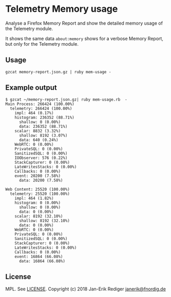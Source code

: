 # Telemetry Memory usage

Analyse a Firefox Memory Report and show the detailed memory usage of the Telemetry module.

It shows the same data `about:memory` shows for a verbose Memory Report, but only for the Telemetry module.

## Usage

```
gzcat memory-report.json.gz | ruby mem-usage -
```

## Example output

```
$ gzcat ~/memory-report.json.gz| ruby mem-usage.rb  -
Main Process: 266424 (100.00%)
  telemetry: 266424 (100.00%)
    impl: 464 (0.17%)
    histogram: 236352 (88.71%)
      shallow: 0 (0.00%)
      data: 236352 (88.71%)
    scalar: 8832 (3.32%)
      shallow: 8192 (3.07%)
      data: 640 (0.24%)
    WebRTC: 0 (0.00%)
    PrivateSQL: 0 (0.00%)
    SanitizedSQL: 0 (0.00%)
    IOObserver: 576 (0.22%)
    StackCapturer: 0 (0.00%)
    LateWritesStacks: 0 (0.00%)
    Callbacks: 0 (0.00%)
    event: 20200 (7.58%)
      data: 20200 (7.58%)

Web Content: 25520 (100.00%)
  telemetry: 25520 (100.00%)
    impl: 464 (1.82%)
    histogram: 0 (0.00%)
      shallow: 0 (0.00%)
      data: 0 (0.00%)
    scalar: 8192 (32.10%)
      shallow: 8192 (32.10%)
      data: 0 (0.00%)
    WebRTC: 0 (0.00%)
    PrivateSQL: 0 (0.00%)
    SanitizedSQL: 0 (0.00%)
    StackCapturer: 0 (0.00%)
    LateWritesStacks: 0 (0.00%)
    Callbacks: 0 (0.00%)
    event: 16864 (66.08%)
      data: 16864 (66.08%)
```

## License

MPL. See [LICENSE](LICENSE).
Copyright (c) 2018 Jan-Erik Rediger <janerik@fnordig.de>
